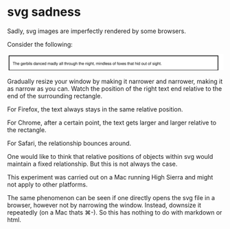 # svg sadness

Sadly, svg images are imperfectly rendered by some browsers.

Consider the following:

<img src="img/sadness.svg" alt="sadness" title="sadness" />

Gradually resize your window by making it narrower and narrower, making it as narrow as you can.
Watch the position of the right text end relative to the end of the surrounding rectangle.

For Firefox, the text always stays in the same relative position.

For Chrome, after a certain point, the text gets larger and larger relative to the rectangle.

For Safari, the relationship bounces around.

One would like to think that relative positions of objects within svg would maintain
a fixed relationship.  But this is not always the case.

This experiment was carried out on a Mac running High Sierra and might not apply to other platforms.

The same phenomenon can be seen if one directly opens the svg file in a browser, however not by
narrowing the window.  Instead, downsize it repeatedly (on a Mac thats ⌘-).  So this has nothing 
to do with markdown or html.
